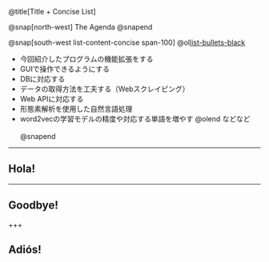 @title[Title + Concise List]

@snap[north-west]
The Agenda
@snapend

@snap[south-west list-content-concise span-100]
@ol[list-bullets-black](false)
- 今回紹介したプログラムの機能拡張をする
- GUIで操作できるようにする
- DBに対応する
- データの取得方法を工夫する（Webスクレイピング）
- Web APIに対応する
- 形態素解析を使用した自然言語処理
- word2vecの学習モデルの精度や対応する単語を増やす
@olend
などなど
<br><br>
@snapend
---

## Hola!

---

## Goodbye!

+++

## Adiós!
